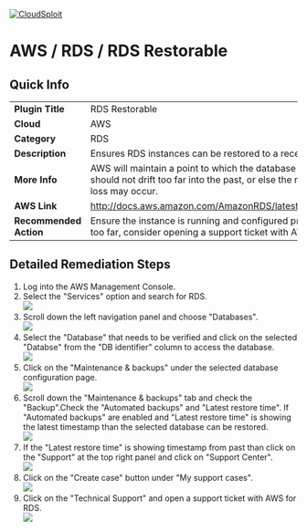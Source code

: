 [![CloudSploit](https://cloudsploit.com/img/logo-new-big-text-100.png "CloudSploit")](https://cloudsploit.com)

# AWS / RDS / RDS Restorable

## Quick Info

| | |
|-|-|
| **Plugin Title** | RDS Restorable |
| **Cloud** | AWS |
| **Category** | RDS |
| **Description** | Ensures RDS instances can be restored to a recent point |
| **More Info** | AWS will maintain a point to which the database can be restored. This point should not drift too far into the past, or else the risk of irrecoverable data loss may occur. |
| **AWS Link** | http://docs.aws.amazon.com/AmazonRDS/latest/UserGuide/USER_PIT.html |
| **Recommended Action** | Ensure the instance is running and configured properly. If the time drifts too far, consider opening a support ticket with AWS. |

## Detailed Remediation Steps
1. Log into the AWS Management Console.
2. Select the "Services" option and search for RDS. </br> <img src="/resources/aws/rds/rds-restorable/step2.png"/>
3. Scroll down the left navigation panel and choose "Databases". </br> <img src="/resources/aws/rds/rds-restorable/step3.png"/>
4. Select the "Database" that needs to be verified and click on the  selected "Databse" from the "DB identifier" column to access the database.</br><img src="/resources/aws/rds/rds-restorable/step4.png"/>
5. Click on the "Maintenance & backups" under the selected database configuration page.</br><img src="/resources/aws/rds/rds-restorable/step5.png"/>
6. Scroll down the "Maintenance & backups" tab and check the "Backup".Check the "Automated backups" and "Latest restore time". If "Automated backups" are enabled and "Latest restore time" is showing the latest timestamp than the selected database can be restored. </br><img src="/resources/aws/rds/rds-restorable/step6.png"/>
7. If the "Latest restore time" is showing timestamp from past than click on the "Support" at the top right panel and click on "Support Center".</br><img src="/resources/aws/rds/rds-restorable/step7.png"/>
8. Click on the "Create case" button under "My support cases".</br><img src="/resources/aws/rds/rds-restorable/step8.png"/>
9. Click on the "Technical Support" and open a support ticket with AWS for RDS.</br><img src="/resources/aws/rds/rds-restorable/step9.png"/>
